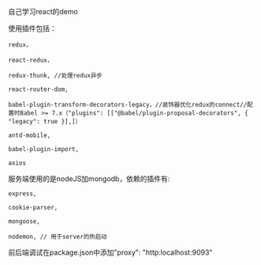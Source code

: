 自己学习react的demo

使用插件包括：

    redux，

    react-redux，

    redux-thunk, //处理redux异步

    react-router-dom,

    babel-plugin-transform-decorators-legacy，//装饰器优化redux的connect//配置时Babel >= 7.x（"plugins": [["@babel/plugin-proposal-decorators", { "legacy": true }],]）

    antd-mobile,

    babel-plugin-import,

    axios

服务端使用的是nodeJS加mongodb，依赖的插件有:

    express,

    cookie-parser,

    mongoose,

    nodemon, // 用于server的热启动


前后端调试在package.json中添加"proxy": "http:localhost:9093"